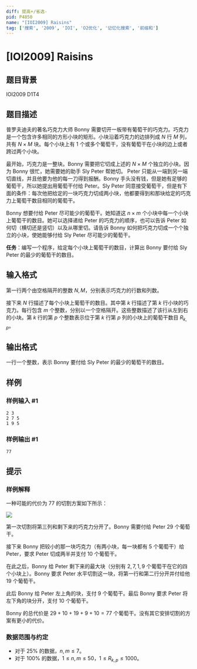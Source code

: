 ```yaml
---
diff: 提高+/省选-
pid: P4850
name: "[IOI2009] Raisins"
tag: ['搜索', '2009', 'IOI', 'O2优化', '记忆化搜索', '前缀和']
---
```

# [IOI2009] Raisins
## 题目背景

IOI2009 D1T4
## 题目描述

普罗夫迪夫的著名巧克力大师 Bonny 需要切开一板带有葡萄干的巧克力。巧克力是一个包含许多相同的方形小块的矩形。小块沿着巧克力的边排列成 $N$ 行 $M$ 列，共有 $N\times M$ 块。每个小块上有 $1$ 个或多个葡萄干，没有葡萄干在小块的边上或者跨过两个小块。

最开始，巧克力是一整块。Bonny 需要把它切成上述的 $N\times M$ 个独立的小块。因为 Bonny 很忙，她需要她的助手 Sly Peter 帮她切。
Peter 只能从一端到另一端切直线，并且他要为他的每一刀得到报酬。Bonny 手头没有钱，但是她有足够的葡萄干，所以她提出用葡萄干付给 Peter。Sly Peter 同意接受葡萄干，但是有下面的条件：每次他把给定的一块巧克力切成两小块，他都要得到和那块给定的巧克力上葡萄干数目相同的葡萄干。

Bonny 想要付给 Peter 尽可能少的葡萄干。她知道这 $n\times m$ 个小块中每一个小块上葡萄干的数目。她可以选择递给 Peter 的巧克力的顺序，也可以告诉 Peter 如何切（横切还是竖切）以及从哪里切。请告诉 Bonny 如何把巧克力切成一个个独立的小块，使她能够付给 Sly Peter 尽可能少的葡萄干。

**任务**：编写一个程序，给定每个小块上葡萄干的数目，计算出 Bonny 要付给 Sly Peter 的最少的葡萄干的数目。
## 输入格式

第一行两个由空格隔开的整数 $N, M$，分别表示巧克力的行数和列数。

接下来 $N$ 行描述了每个小块上葡萄干的数目。其中第 $k$ 行描述了第 $k$ 行小块的巧克力。每行包含 $m$ 个整数，分别以一个空格隔开。这些整数描述了该行从左到右的小块。第 $k$ 行的第 $p$ 个整数表示位于第 $k$ 行第 $p$ 列的小块上的葡萄干数目 $R_{k, p}$。
## 输出格式

一行一个整数，表示 Bonny 要付给 Sly Peter 的最少的葡萄干的数目。
## 样例

### 样例输入 #1
```
2 3
2 7 5
1 9 5

```
### 样例输出 #1
```
77

```
## 提示

### 样例解释

一种可能的代价为 $77$ 的切割方案如下所示：

![](https://cdn.luogu.com.cn/upload/image_hosting/zg74ypip.png)

第一次切割将第三列和剩下来的巧克力分开了。Bonny 需要付给 Peter $29$ 个葡萄干。

接下来 Bonny 把较小的那一块巧克力（有两小块，每一块都有 $5$ 个葡萄干）给 Peter，要求 Peter 切成两半并支付 $10$ 个葡萄干。

在此之后，Bonny 给 Peter 剩下来的最大块（分别有 $2,  7, 1, 9$ 个葡萄干在它的四个小块上）。Bonny 要求 Peter 水平切割这一块，将第一行和第二行分开并付给他 $19$ 个葡萄干。

此后 Bonny 给 Peter 左上角的块，支付 $9$ 个葡萄干。最后 Bonny 要求 Peter 将左下角的块分开，支付 $10$ 个葡萄干。

Bonny 的总代价是 $29 + 10 + 19 + 9 + 10 = 77$ 个葡萄干。没有其它安排切割的方案有更小的代价。

### 数据范围与约定

- 对于 $25\%$ 的数据，$n,m\leq 7$。
- 对于 $100\%$ 的数据，$1\leq n,m\leq 50$，$1\leq R_{k, p}\leq 1000$。
